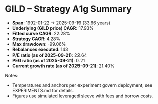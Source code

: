 # GILD – Strategy A1g Summary

- **Span**: 1992-01-22 → 2025-09-19 (33.66 years)
- **Underlying (GILD price) CAGR**: 17.93%
- **Fitted curve CAGR**: 22.28%
- **Strategy CAGR**: 4.28%
- **Max drawdown**: -99.06%
- **Rebalances executed**: 143
- **P/E ratio (as of 2025-09-21)**: 22.64
- **PEG ratio (as of 2025-09-21)**: 0.21
- **Current growth rate (as of 2025-09-21)**: 21.40%

Notes:

- Temperatures and anchors per experiment govern deployment; see EXPERIMENTS.md for details.
- Figures use simulated leveraged sleeve with fees and borrow costs.

